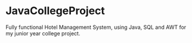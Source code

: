 # JavaCollegeProject
 Fully functional Hotel Management System, using Java, SQL and AWT for my junior year college project.
